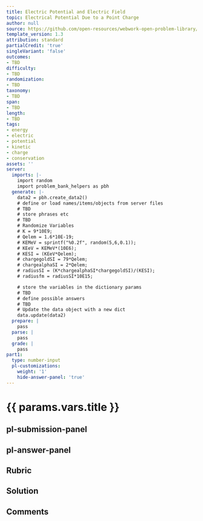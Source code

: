 ```yaml
---
title: Electric Potential and Electric Field
topic: Electrical Potential Due to a Point Charge
author: null
source: https://github.com/open-resources/webwork-open-problem-library/tree/master/Contrib/BrockPhysics/College_Physics_Urone/19.Electric_Potential_and_Electric_Field/19-03.Electrical_Potential_Due_to_a_Point_Charge/NU_U17_19_03_010.pg
template_version: 1.3
attribution: standard
partialCredit: 'true'
singleVariant: 'false'
outcomes:
- TBD
difficulty:
- TBD
randomization:
- TBD
taxonomy:
- TBD
span:
- TBD
length:
- TBD
tags:
- energy
- electric
- potential
- kinetic
- charge
- conservation
assets: ''
server:
  imports: |-
    import random
    import problem_bank_helpers as pbh
  generate: |-
    data2 = pbh.create_data2()
    # define or load names/items/objects from server files
    # TBD
    # store phrases etc
    # TBD
    # Randomize Variables
    # K = 9*10E9;
    # Qelem = 1.6*10E-19;
    # KEMeV = sprintf("%0.2f", random(5,6,0.1));
    # KEeV = KEMeV*(10E6);
    # KESI = (KEeV*Qelem);
    # chargegoldSI = 79*Qelem;
    # chargealphaSI = 2*Qelem;
    # radiusSI = (K*chargealphaSI*chargegoldSI)/(KESI);
    # radiusfm = radiusSI*10E15;

    # store the variables in the dictionary params
    # TBD
    # define possible answers
    # TBD
    # Update the data object with a new dict
    data.update(data2)
  prepare: |
    pass
  parse: |
    pass
  grade: |
    pass
part1:
  type: number-input
  pl-customizations:
    weight: '1'
    hide-answer-panel: 'true'
---
```


# {{ params.vars.title }} 



## pl-submission-panel 


## pl-answer-panel 


## Rubric 


## Solution 


## Comments 



